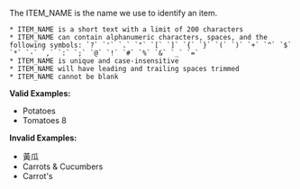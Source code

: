 <!-- markdownlint-disable-file first-line-h1 -->
The ITEM_NAME is the name we use to identify an item.

```info
* ITEM_NAME is a short text with a limit of 200 characters
* ITEM_NAME can contain alphanumeric characters, spaces, and the following symbols: `?` `'` `.` `"` `[` `]` `{` `}` `(` `)` `+` `^` `$` `*` `-` `,` `:` `;` `@` `!` `#` `%` `&` `_` `=`
* ITEM_NAME is unique and case-insensitive
* ITEM_NAME will have leading and trailing spaces trimmed
* ITEM_NAME cannot be blank
```

**Valid Examples:**

* Potatoes
* Tomatoes 8

**Invalid Examples:**

* 黃瓜
* Carrots & Cucumbers
* Carrot's
